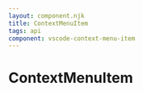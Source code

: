 ```yaml
---
layout: component.njk
title: ContextMenuItem
tags: api
component: vscode-context-menu-item
---
```


# ContextMenuItem
